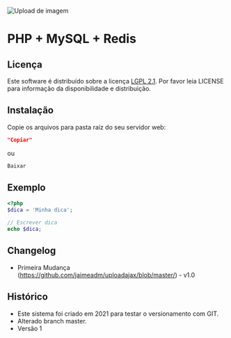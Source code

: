 ![Upload de imagem](https://findicons.com/files/icons/989/ivista_2/256/upload.png)

# PHP + MySQL + Redis

## Licença

Este software é distribuído sobre a licença [LGPL 2.1](http://www.gnu.org/licenses/lgpl-2.1.html). Por favor leia LICENSE para informação da disponibilidade e distribuição.

## Instalação

Copie os arquivos para pasta raíz do seu servidor web:

```json
"Copiar"
```

ou

```sh
Baixar
```

## Exemplo

```php
<?php
$dica = 'Minha dica';

// Escrever dica
echo $dica;
```

## Changelog

- Primeira Mudança (https://github.com/jaimeadm/uploadajax/blob/master/) - v1.0

## Histórico
- Este sistema foi criado em 2021 para testar o versionamento com GIT.
- Alterado branch master.
- Versão 1